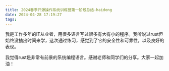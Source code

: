 ```yaml
---
title: 2024春季开源操作系统训练营第一阶段总结-haidong
date: 2024-04-28 17:19:27
tags:
---
```

我是工作多年的IT从业者，用很多语言写过很多有大有小的程序。我听说过rust但始终没抽出时间来学，这次通过练习，感觉到了它的安全性和可靠性，以及良好的表现。

我觉得rust是非常有前景的系统编程语言。感谢老师和同学们的分享。大家一起加油！
